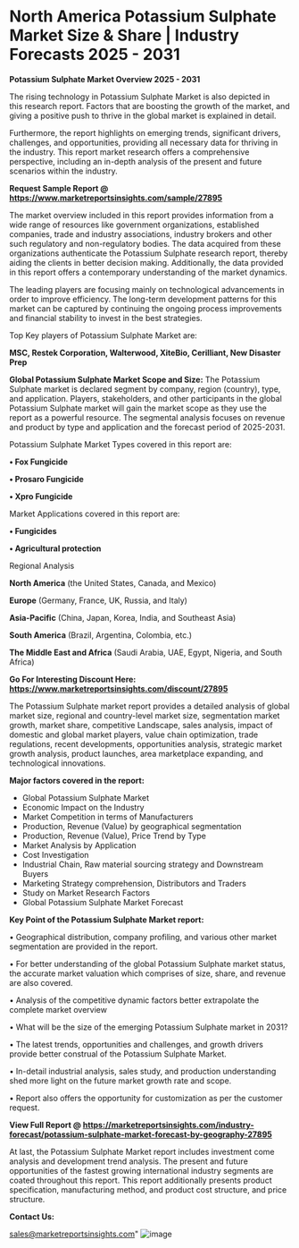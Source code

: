 # North America Potassium Sulphate Market Size & Share | Industry Forecasts 2025 - 2031

<Strong> Potassium Sulphate Market Overview 2025 - 2031</strong>

The rising technology in Potassium Sulphate Market is also depicted in this research report. Factors that are boosting the growth of the market, and giving a positive push to thrive in the global market is explained in detail.

Furthermore, the report highlights on emerging trends, significant drivers, challenges, and opportunities, providing all necessary data for thriving in the industry. This report market research offers a comprehensive perspective, including an in-depth analysis of the present and future scenarios within the industry.

<strong>Request Sample Report @ <a href=https://www.marketreportsinsights.com/sample/27895>https://www.marketreportsinsights.com/sample/27895</a></strong>

The market overview included in this report provides information from a wide range of resources like government organizations, established companies, trade and industry associations, industry brokers and other such regulatory and non-regulatory bodies. The data acquired from these organizations authenticate the Potassium Sulphate research report, thereby aiding the clients in better decision making. Additionally, the data provided in this report offers a contemporary understanding of the market dynamics.

The leading players are focusing mainly on technological advancements in order to improve efficiency. The long-term development patterns for this market can be captured by continuing the ongoing process improvements and financial stability to invest in the best strategies.

Top Key players of Potassium Sulphate Market are:

<strong>MSC, Restek Corporation, Walterwood, XiteBio, Cerilliant, New Disaster Prep</strong>

<strong><b>Global Potassium Sulphate Market Scope and Size:</b></strong>
The Potassium Sulphate market is declared segment by company, region (country), type, and application. Players, stakeholders, and other participants in the global Potassium Sulphate market will gain the market scope as they use the report as a powerful resource. The segmental analysis focuses on revenue and product by type and application and the forecast period of 2025-2031.

Potassium Sulphate Market Types covered in this report are:

<strong>• Fox Fungicide

• Prosaro Fungicide

• Xpro Fungicide</strong>

Market Applications covered in this report are:

<strong>• Fungicides

• Agricultural protection</strong> 

Regional Analysis

<strong>North America</strong> (the United States, Canada, and Mexico)

<strong>Europe</strong> (Germany, France, UK, Russia, and Italy)

<strong>Asia-Pacific</strong> (China, Japan, Korea, India, and Southeast Asia)

<strong>South America</strong> (Brazil, Argentina, Colombia, etc.)

<strong>The Middle East and Africa</strong> (Saudi Arabia, UAE, Egypt, Nigeria, and South Africa)

<strong>Go For Interesting Discount Here: <a href=https://www.marketreportsinsights.com/discount/27895>https://www.marketreportsinsights.com/discount/27895</a></strong>

The Potassium Sulphate market report provides a detailed analysis of global market size, regional and country-level market size, segmentation market growth, market share, competitive Landscape, sales analysis, impact of domestic and global market players, value chain optimization, trade regulations, recent developments, opportunities analysis, strategic market growth analysis, product launches, area marketplace expanding, and technological innovations.

<strong><b>Major factors covered in the report:</b></strong>
<ul>
  <li>Global Potassium Sulphate Market </li>
  <li>Economic Impact on the Industry</li>
  <li>Market Competition in terms of Manufacturers</li>
  <li>Production, Revenue (Value) by geographical segmentation</li>
  <li>Production, Revenue (Value), Price Trend by Type</li>
  <li>Market Analysis by Application</li>
  <li>Cost Investigation</li>
  <li>Industrial Chain, Raw material sourcing strategy and Downstream Buyers</li>
  <li>Marketing Strategy comprehension, Distributors and Traders</li>
  <li>Study on Market Research Factors</li>
  <li>Global Potassium Sulphate Market Forecast</li>
</ul>

<strong><b>Key Point of the Potassium Sulphate Market report:</b></strong>

• Geographical distribution, company profiling, and various other market segmentation are provided in the report.

• For better understanding of the global Potassium Sulphate market status, the accurate market valuation which comprises of size, share, and revenue are also covered.

• Analysis of the competitive dynamic factors better extrapolate the complete market overview

• What will be the size of the emerging Potassium Sulphate market in 2031?

• The latest trends, opportunities and challenges, and growth drivers provide better construal of the Potassium Sulphate Market.

• In-detail industrial analysis, sales study, and production understanding shed more light on the future market growth rate and scope.

• Report also offers the opportunity for customization as per the customer request.

<strong><b>View Full Report @ <a href=https://marketreportsinsights.com/industry-forecast/potassium-sulphate-market-forecast-by-geography-27895>https://marketreportsinsights.com/industry-forecast/potassium-sulphate-market-forecast-by-geography-27895</a></b></strong>


At last, the Potassium Sulphate Market report includes investment come analysis and development trend analysis. The present and future opportunities of the fastest growing international industry segments are coated throughout this report. This report additionally presents product specification, manufacturing method, and product cost structure, and price structure.

<strong>Contact Us:</strong>

sales@marketreportsinsights.com"
![image](https://github.com/user-attachments/assets/6c15b9be-adb3-4fdc-a257-2049e2c82bc4)
